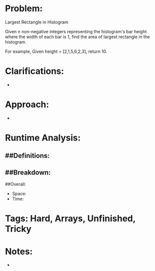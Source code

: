 # Problem:
  Largest Rectangle in Histogram
  
  Given n non-negative integers representing the histogram's bar height where the width of each bar is 1, find the area of largest rectangle in the histogram.
  
  For example,
  Given height = [2,1,5,6,2,3],
  return 10.
  
# Clarifications:
  - 

# Approach:
  - 

# Runtime Analysis:
##Definitions:
  - 

##Breakdown:
  - 

##Overall:
  - Space: 
  - Time: 

# Tags: Hard, Arrays, Unfinished, Tricky

# Notes:
  - 